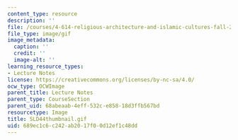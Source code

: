 ```yaml
---
content_type: resource
description: ''
file: /courses/4-614-religious-architecture-and-islamic-cultures-fall-2002/689ec1c6c242ab2017f00d12ef1c48dd_SLD44thumbnail.gif
file_type: image/gif
image_metadata:
  caption: ''
  credit: ''
  image-alt: ''
learning_resource_types:
- Lecture Notes
license: https://creativecommons.org/licenses/by-nc-sa/4.0/
ocw_type: OCWImage
parent_title: Lecture Notes
parent_type: CourseSection
parent_uid: 68abeaab-4eff-532c-e858-18d3ffb567bd
resourcetype: Image
title: SLD44thumbnail.gif
uid: 689ec1c6-c242-ab20-17f0-0d12ef1c48dd
---
```

